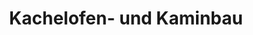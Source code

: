 ---
title: "Kachelofen- und Kaminbau"
url: /heilbad-heiligenstadt/kachelofen-und-kaminbau/
shop: Kamine & Öfen
---